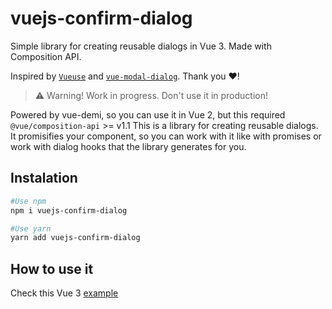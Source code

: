 # vuejs-confirm-dialog

Simple library for creating reusable dialogs in Vue 3. Made with Composition API.

Inspired by [`Vueuse`](https://github.com/vueuse/vueuse) and [`vue-modal-dialog`](https://github.com/hjkcai/vue-modal-dialogs). Thank you ❤️!

> ⚠️  Warning! Work in progress. Don't use it in production!

Powered by vue-demi, so you can use it in Vue 2, but this required `@vue/composition-api` >= v1.1
This is a library for creating reusable dialogs. It promisifies your component, so you can work with it like with promises or work with dialog hooks that the library generates for you.

## Instalation

```bash
#Use npm
npm i vuejs-confirm-dialog

#Use yarn
yarn add vuejs-confirm-dialog
```

## How to use it

Check this Vue 3 [example](https://github.com/harmyderoman/vuejs-confirm-dialog/blob/main/demos/vue3/App.vue)
